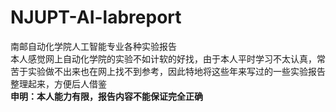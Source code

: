 # NJUPT-AI-labreport
南邮自动化学院人工智能专业各种实验报告   
本人感觉网上自动化学院的实验不如计软的好找，由于本人平时学习不太认真，常苦于实验做不出来也在网上找不到参考，因此特地将这些年来写过的一些实验报告整理起来，方便后人借鉴   
**申明：本人能力有限，报告内容不能保证完全正确**
